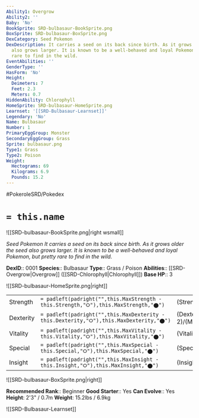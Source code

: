 ```yaml
---
Ability1: Overgrow
Ability2: ''
Baby: 'No'
BookSprite: SRD-bulbasaur-BookSprite.png
BoxSprite: SRD-bulbasaur-BoxSprite.png
DexCategory: Seed Pokemon
DexDescription: It carries a seed on its back since birth. As it grows older the seed
  also grows larger. It is known to be a well-behaved and loyal Pokemon, but pretty
  rare to find in the wild.
EventAbilities: ''
GenderType: ''
HasForm: 'No'
Height:
  Deimeters: 7
  Feet: 2.3
  Meters: 0.7
HiddenAbility: Chlorophyll
HomeSprite: SRD-bulbasaur-HomeSprite.png
Learnset: '[[SRD-Bulbasaur-Learnset]]'
Legendary: 'No'
Name: Bulbasaur
Number: 1
PrimaryEggGroup: Monster
SecondaryEggGroup: Grass
Sprite: bulbasaur.png
Type1: Grass
Type2: Poison
Weight:
  Hectograms: 69
  Kilograms: 6.9
  Pounds: 15.2
---
```


#PokeroleSRD/Pokedex

# `= this.name`

![[SRD-bulbasaur-BookSprite.png|right wsmall]]

*Seed Pokemon*
*It carries a seed on its back since birth. As it grows older the seed also grows larger. It is known to be a well-behaved and loyal Pokemon, but pretty rare to find in the wild.*

**DexID**:: 0001
**Species**:: Bulbasaur
**Type**:: Grass / Poison
**Abilities**:: [[SRD-Overgrow|Overgrow]] ([[SRD-Chlorophyll|Chlorophyll]])
**Base HP**:: 3

![[SRD-bulbasaur-HomeSprite.png|right]]

|           |                                                                                        |                                          |
| --------- | -------------------------------------------------------------------------------------- | ---------------------------------------- |
| Strength  | `= padleft(padright("",this.MaxStrength - this.Strength,"⭘"),this.MaxStrength,"⬤")`    | (Strength::2)/(MaxStrength::4)   |
| Dexterity | `= padleft(padright("",this.MaxDexterity - this.Dexterity,"⭘"),this.MaxDexterity,"⬤")` | (Dexterity:: 2)/(MaxDexterity::4) |
| Vitality  | `= padleft(padright("",this.MaxVitality - this.Vitality,"⭘"),this.MaxVitality,"⬤")`    | (Vitality::2)/(MaxVitality::4)   |
| Special   | `= padleft(padright("",this.MaxSpecial - this.Special,"⭘"),this.MaxSpecial,"⬤")`       | (Special::2)/(MaxSpecial::4)     |
| Insight   | `= padleft(padright("",this.MaxInsight - this.Insight,"⭘"),this.MaxInsight,"⬤")`       | (Insight::2)/(MaxInsight::4)     |

![[SRD-bulbasaur-BoxSprite.png|right]]

**Recommended Rank**:: Beginner
**Good Starter**:: Yes
**Can Evolve**:: Yes
**Height**: 2'3" / 0.7m
**Weight**: 15.2lbs / 6.9kg

![[SRD-Bulbasaur-Learnset]]